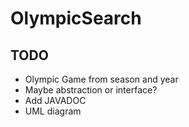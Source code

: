 # OlympicSearch

## TODO

* Olympic Game from season and year
* Maybe abstraction or interface? 
* Add JAVADOC
* UML diagram
 
